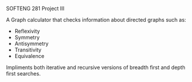 SOFTENG 281 Project III

A Graph calculator that checks information about directed graphs such as:
- Reflexivity
- Symmetry
- Antisymmetry
- Transitivity
- Equivalence

Impliments both iterative and recursive versions of breadth first and depth first searches.

